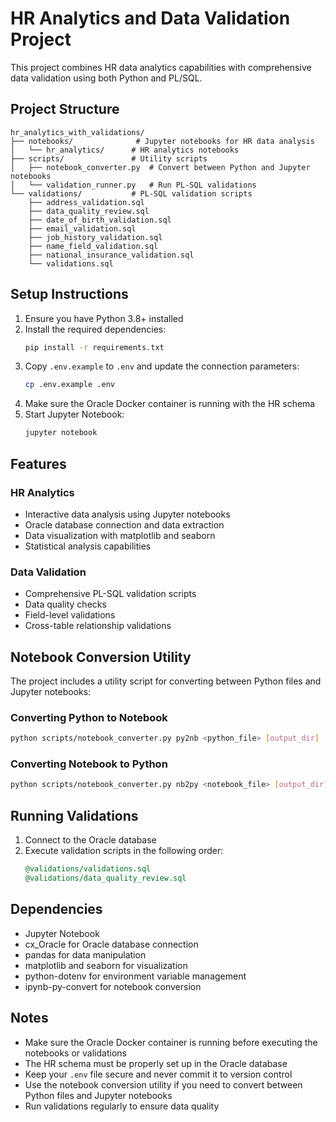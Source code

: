 # HR Analytics and Data Validation Project

This project combines HR data analytics capabilities with comprehensive data validation using both Python and PL/SQL.

## Project Structure

```
hr_analytics_with_validations/
├── notebooks/              # Jupyter notebooks for HR data analysis
│   └── hr_analytics/      # HR analytics notebooks
├── scripts/               # Utility scripts
│   ├── notebook_converter.py  # Convert between Python and Jupyter notebooks
│   └── validation_runner.py   # Run PL-SQL validations
└── validations/           # PL-SQL validation scripts
    ├── address_validation.sql
    ├── data_quality_review.sql
    ├── date_of_birth_validation.sql
    ├── email_validation.sql
    ├── job_history_validation.sql
    ├── name_field_validation.sql
    ├── national_insurance_validation.sql
    └── validations.sql
```

## Setup Instructions

1. Ensure you have Python 3.8+ installed
2. Install the required dependencies:
   ```bash
   pip install -r requirements.txt
   ```
3. Copy `.env.example` to `.env` and update the connection parameters:
   ```bash
   cp .env.example .env
   ```
4. Make sure the Oracle Docker container is running with the HR schema
5. Start Jupyter Notebook:
   ```bash
   jupyter notebook
   ```

## Features

### HR Analytics
- Interactive data analysis using Jupyter notebooks
- Oracle database connection and data extraction
- Data visualization with matplotlib and seaborn
- Statistical analysis capabilities

### Data Validation
- Comprehensive PL-SQL validation scripts
- Data quality checks
- Field-level validations
- Cross-table relationship validations

## Notebook Conversion Utility

The project includes a utility script for converting between Python files and Jupyter notebooks:

### Converting Python to Notebook
```bash
python scripts/notebook_converter.py py2nb <python_file> [output_dir]
```

### Converting Notebook to Python
```bash
python scripts/notebook_converter.py nb2py <notebook_file> [output_dir]
```

## Running Validations

1. Connect to the Oracle database
2. Execute validation scripts in the following order:
   ```sql
   @validations/validations.sql
   @validations/data_quality_review.sql
   ```

## Dependencies

- Jupyter Notebook
- cx_Oracle for Oracle database connection
- pandas for data manipulation
- matplotlib and seaborn for visualization
- python-dotenv for environment variable management
- ipynb-py-convert for notebook conversion

## Notes

- Make sure the Oracle Docker container is running before executing the notebooks or validations
- The HR schema must be properly set up in the Oracle database
- Keep your `.env` file secure and never commit it to version control
- Use the notebook conversion utility if you need to convert between Python files and Jupyter notebooks
- Run validations regularly to ensure data quality
